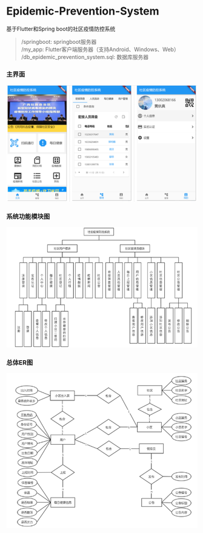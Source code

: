 # Epidemic-Prevention-System
基于Flutter和Spring boot的社区疫情防控系统

> /springboot: springboot服务器  
> /my_app: Flutter客户端服务器（支持Android、Windows、Web）  
> /db_epidemic_prevention_system.sql: 数据库服务器  

### 主界面
![image](img/主界面.png)

### 系统功能模块图
![image](img/系统功能模块图.png)

### 总体ER图
![iamge](img/数据库er图.png)